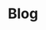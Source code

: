 ---
title: "Blog"
description: "[Work In Progress]."
draft: true


# custom style
custom_class: "" 
custom_attributes: "" 
custom_css: ""
---